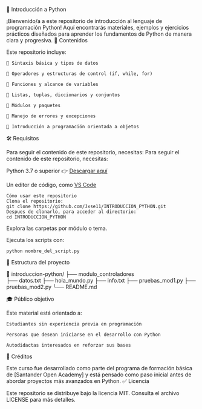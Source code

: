 📘 Introducción a Python

¡Bienvenido/a a este repositorio de introducción al lenguaje de programación Python!
Aquí encontrarás materiales, ejemplos y ejercicios prácticos diseñados para aprender los fundamentos de Python de manera clara y progresiva.
📌 Contenidos

Este repositorio incluye:

    🔹 Sintaxis básica y tipos de datos

    🔹 Operadores y estructuras de control (if, while, for)

    🔹 Funciones y alcance de variables

    🔹 Listas, tuplas, diccionarios y conjuntos

    🔹 Módulos y paquetes

    🔹 Manejo de errores y excepciones

    🔹 Introducción a programación orientada a objetos

🛠️ Requisitos

Para seguir el contenido de este repositorio, necesitas:
Para seguir el contenido de este repositorio, necesitas:

Python 3.7 o superior 👉 [Descargar aquí](https://www.python.org/downloads/)

Un editor de código, como [VS Code](https://code.visualstudio.com/)

    Cómo usar este repositorio
    Clona el repositorio:
    git clone https://github.com/Jxse11/INTRODUCCION_PYTHON.git
    Despues de clonarlo, para acceder al directorio:
    cd INTRODUCCION_PYTHON

Explora las carpetas por módulo o tema.

Ejecuta los scripts con:

    python nombre_del_script.py

📂 Estructura del proyecto

📁 introduccion-python/
├── modulo_controladores\
├── datos.txt
├── hola_mundo.py
├── info.txt
├── pruebas_mod1.py
├── pruebas_mod2.py
└── README.md

🎓 Público objetivo

Este material está orientado a:

    Estudiantes sin experiencia previa en programación

    Personas que desean iniciarse en el desarrollo con Python

    Autodidactas interesados en reforzar sus bases

📣 Créditos

Este curso fue desarrollado como parte del programa de formación básica de [Santander Open Academy] y está pensado como paso inicial antes de abordar proyectos más avanzados en Python.
✅ Licencia

Este repositorio se distribuye bajo la licencia MIT. Consulta el archivo LICENSE para más detalles.
